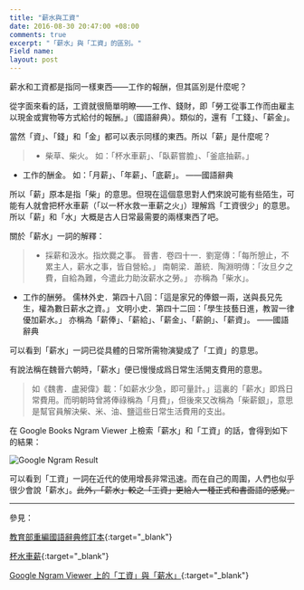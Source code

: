 ```yaml
---
title: "薪水與工資"
date: 2016-08-30 20:47:00 +08:00
comments: true
excerpt: "「薪水」與「工資」的區別。"
Field name: 
layout: post
---
```


薪水和工資都是指同一樣東西——工作的報酬，但其區別是什麼呢？

從字面來看的話，工資就很簡單明瞭——工作、錢財，即「勞工從事工作而由雇主以現金或實物等方式給付的報酬。」（國語辭典）。類似的，還有「工錢」、「薪金」。

當然「資」、「錢」和「金」都可以表示同樣的東西。所以「薪」是什麼呢？

>  * 柴草、柴火。
如：「杯水車薪」、「臥薪嘗膽」、「釜底抽薪。」
* 工作的酬金。
如：「月薪」、「年薪」、「底薪」。
——國語辭典

所以「薪」原本是指「柴」的意思。但現在這個意思對人們來說可能有些陌生，可能有人就會把杯水車薪（「以一杯水救一車薪之火」）理解爲「工資很少」的意思。所以「薪」和「水」大概是古人日常最需要的兩樣東西了吧。

關於「薪水」一詞的解釋：

> * 採薪和汲水。指炊爨之事。
晉書．卷四十一．劉寔傳：「每所憩止，不累主人，薪水之事，皆自營給。」
南朝梁．蕭統．陶淵明傳：「汝旦夕之費，自給為難，今遣此力助汝薪水之勞。」
亦稱為「柴水」。
* 工作的酬勞。
儒林外史．第四十八回：「這是家兄的俸銀一兩，送與長兄先生，權為數日薪水之資。」
文明小史．第四十二回：「學生技藝日進，教習一律優加薪水。」
亦稱為「薪俸」、「薪給」、「薪金」、「薪餉」、「薪資」。
——國語辭典

可以看到「薪水」一詞已從具體的日常所需物演變成了「工資」的意思。

有說法稱在魏晉六朝時，「薪水」便已慢慢成爲日常生活開支費用的意思。

> 如《魏書．盧昶偉》載：「如薪水少急，即可量計。」這裏的「薪水」即爲日常費用。而明朝時曾將俸祿稱為「月費」，但後來又改稱為「柴薪銀」，意思是幫官員解決柴、米、油、鹽這些日常生活費用的支出。

在 Google Books Ngram Viewer 上檢索「薪水」和「工資」的話，會得到如下的結果：

![Google Ngram Result](https://ooo.0o0.ooo/2016/08/31/57c64c6f789d5.png)

可以看到「工資」一詞在近代的使用增長非常迅速。而在自己的周圍，人們也似乎很少會說「薪水」。~~此外，「薪水」較之「工資」更給人一種正式和書面語的感覺。~~

----
參見：

[教育部重編國語辭典修訂本](http://dict.revised.moe.edu.tw/){:target="_blank"}

[杯水車薪](http://dict.revised.moe.edu.tw/cgi-bin/cbdic/gsweb.cgi){:target="_blank"}

[Google Ngram Viewer 上的「工資」與「薪水」](https://books.google.com/ngrams/graph?content=%E5%B7%A5%E8%B3%87%2C%E8%96%AA%E6%B0%B4&year_start=1800&year_end=2000&corpus=23&smoothing=3&share=&direct_url=t1%3B%2C%E5%B7%A5%E8%B5%84%3B%2Cc0%3B.t1%3B%2C%E8%96%AA%E6%B0%B4%3B%2Cc0){:target="_blank"}
